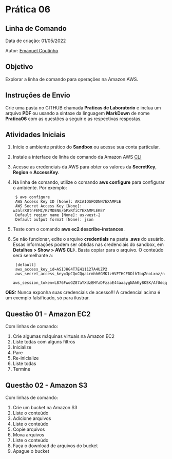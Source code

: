 # Prática 06

## Linha de Comando

Data de criação: 01/05/2022

Autor: [Emanuel Coutinho](https://github.com/emanuelcoutinho)

## Objetivo
Explorar a linha de comando para operações na Amazon AWS.

## Instruções de Envio

Crie uma pasta no GITHUB chamada **Praticas de Laboratorio** e inclua um arquivo **PDF** ou usando a sintaxe da linguagem **MarkDown** de nome **Pratica06** com as questões a seguir e as respectivas respostas.

## Atividades Iniciais

1. Inicie o ambiente prático do **Sandbox** ou acesse sua conta particular.

2. Instale a interface de linha de comando da Amazon AWS [CLI](https://aws.amazon.com/pt/cli/)

3. Acesse as credenciais da AWS para obter os valores da **SecretKey**, **Region** e **AccessKey**.

4. Na linha de comando, utilize o comando **aws configure** para configurar o ambiente. Por exemplo:
	
        $ aws configure
        AWS Access Key ID [None]: AKIAIOSFODNN7EXAMPLE
        AWS Secret Access Key [None]: wJalrXUtnFEMI/K7MDENG/bPxRfiCYEXAMPLEKEY
        Default region name [None]: us-west-2
        Default output format [None]: json

5. Teste com o comando **aws ec2 describe-instances**.

5. Se não funcionar, edite o arquivo **credentials** na pasta **.aws** do usuário. Essas informações podem ser obtidas nas credenciais do sandbox, em **Detalhes > Show > AWS CLI:**. Basta copiar para o arquivo. O conteúdo será semelhante a:
	
        [default]
        aws_access_key_id=ASIJHG4T7E411127A4UZP2
        aws_secret_access_key=3pCQoCQqaLrmhh6GMK1zHVFTHCFDDlhToqZnoLxnz/n
        aws_session_token=L876FwoGZ87aYXdzEHYaDFzzaE44aaaygNAhKy8KSK/AfUdqqAcD18OcgDyDXasdfghj4NnLDlxQPov5abciMMWUGLrH7gdsXy4xiLEL5Q62o+sFXUmMPDGaYQPcVGo5tendqqAcD1OOedqqAcD1oUNQU3A11hsss7ODRELbp0Ch4BzW6jJOD6r1+dxsYVNttN43gWsNSXLvcg/8aX6w0ASF765SKEwttttttthOd3wscIDFEsDzbda8FkdLH/D4t7KMs6vKGep6K3NRzP+q8nZdqqAcD1zuTESKj6IKKbvuZMGMi0qGdY7049ygxi27gyHKJkniPkdqqAcD1PvknlKUUIA9YnRbY8

**OBS:** Nunca exponha suas credenciais de acesso!!! A credencial acima é um exemplo falsificado, só para ilustrar.

## Questão 01 - Amazon EC2

Com linhas de comando:

1. Crie algumas máquinas virtuais na Amazon EC2
2. Liste todas com alguns filtros
3. Inicialize
4. Pare
5. Re-inicialize
6. Liste todas
7. Termine

## Questão 02 - Amazon S3

Com linhas de comando:

1. Crie um bucket na Amazon S3
2. Liste o conteúdo
3. Adicione arquivos
4. Liste o conteúdo
5. Copie arquivos
6. Mova arquivos
7. Liste o conteúdo
8. Faça o download de arquivos do bucket
9. Apague o bucket





